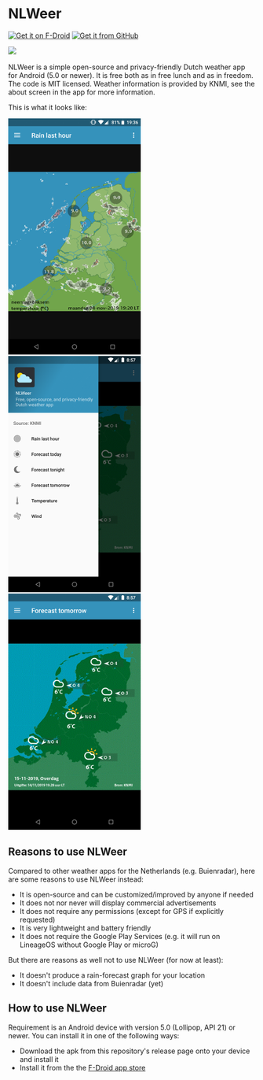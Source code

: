 # NLWeer

[![Get it on F-Droid](https://img.shields.io/f-droid/v/foss.cnugteren.nlweer.svg)](https://f-droid.org/en/packages/foss.cnugteren.nlweer) [![Get it from GitHub](https://img.shields.io/github/release/cnugteren/NLWeer.svg?logo=github)](https://github.com/CNugteren/NLWeer/releases)

<a href="https://f-droid.org/packages/foss.cnugteren.nlweer">
  <img src="https://fdroid.gitlab.io/artwork/badge/get-it-on.png" height="75">
</a>

NLWeer is a simple open-source and privacy-friendly Dutch weather app for Android (5.0 or newer). It is free both as in free lunch and as in freedom. The code is MIT licensed. Weather information is provided by KNMI, see the about screen in the app for more information.

This is what it looks like:

![NLWeer rain radar](metadata/en-US/images/phoneScreenshots/rain_radar.png) ![NLWeer navigation menu](metadata/en-US/images/phoneScreenshots/navigation_menu.png) ![NLWeer forecast](metadata/en-US/images/phoneScreenshots/forecast.png)


## Reasons to use NLWeer

Compared to other weather apps for the Netherlands (e.g. Buienradar), here are some reasons to use NLWeer instead:

* It is open-source and can be customized/improved by anyone if needed
* It does not nor never will display commercial advertisements
* It does not require any permissions (except for GPS if explicitly requested)
* It is very lightweight and battery friendly
* It does not require the Google Play Services (e.g. it will run on LineageOS without Google Play or microG)

But there are reasons as well not to use NLWeer (for now at least):

* It doesn't produce a rain-forecast graph for your location
* It doesn't include data from Buienradar (yet)


## How to use NLWeer

Requirement is an Android device with version 5.0 (Lollipop, API 21) or newer. You can install it in one of the following ways:

* Download the apk from this repository's release page onto your device and install it
* Install it from the the [F-Droid app store](https://f-droid.org/en/packages/foss.cnugteren.nlweer/)
